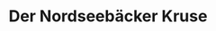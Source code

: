 ---
title: "Der Nordseebäcker Kruse"
url: /heide/der-nordseebaecker-kruse-hamburger-strasse/
shop: Bäckerei
---